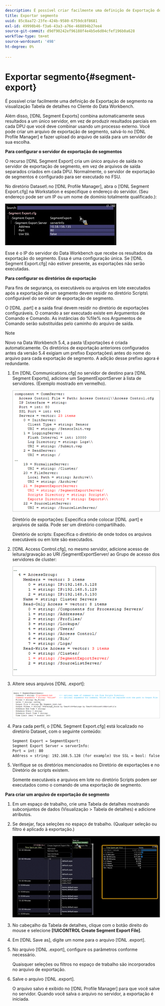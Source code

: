 ```yaml
---
description: É possível criar facilmente uma definição de Exportação de segmento na visualização Tabela de detalhes no Cliente do Data Workbench.
title: Exportar segmento
uuid: 85c8aa72-23fe-424b-9580-6759dc8f8681
exl-id: 49998b46-f3a6-43a3-a76e-468894b27ee4
source-git-commit: d9df90242ef96188f4e4b5e6d04cfef196b0a628
workflow-type: tm+mt
source-wordcount: '498'
ht-degree: 0%

---
```


# Exportar segmento{#segment-export}

É possível criar facilmente uma definição de Exportação de segmento na visualização Tabela de detalhes no Cliente do Data Workbench.

Além disso, [!DNL Segment Exports] combina automaticamente seus resultados a um único servidor, em vez de produzir resultados parciais em cada DPU que você deve combinar usando um processo externo. Você pode criar um arquivo de exportação de segmento, salvá-lo no [!DNL Profile Manager] e fazer upload do arquivo de saída para um servidor de sua escolha.

**Para configurar o servidor de exportação de segmentos**

O recurso [!DNL Segment Export] cria um único arquivo de saída no servidor de exportação de segmento, em vez de arquivos de saída separados criados em cada DPU. Normalmente, o servidor de exportação de segmentos é configurado para ser executado no FSU.

No diretório Dataset\ no [!DNL Profile Manager], abra o [!DNL Segment Export.cfg] na Workstation e especifique o endereço do servidor. (Seu endereço pode ser um IP ou um nome de domínio totalmente qualificado.):

![](assets/segment_export_cfg.png)

Esse é o IP do servidor do Data Workbench que recebe os resultados da exportação do segmento. Essa é uma configuração única. Se [!DNL Segment Export.cfg] não estiver presente, as exportações não serão executadas.

**Para configurar os diretórios de exportação**

Para fins de segurança, os executáveis ou arquivos em lote executados após a exportação de um segmento devem residir no diretório Scripts\ configurável do servidor de exportação de segmento.

O [!DNL .part] e a saída final devem residir no diretório de exportações configuráveis. O comando a ser executado existe em Argumentos de Comando e Comando. As instâncias do %file% nos Argumentos de Comando serão substituídas pelo caminho do arquivo de saída.

>[!NOTE]
>
>Novo na Data Workbench 5.4, a pasta \Exportações é criada automaticamente. Os diretórios de exportação anteriores configurados antes da versão 5.4 exigiam um prefixo Exportações\ antes do nome do arquivo para cada exportação de segmento. A adição desse prefixo agora é redundante.

1. Em [!DNL Communications.cfg] no servidor de destino para [!DNL Segment Exports], adicione um SegmentExportServer à lista de servidores. (Exemplo mostrado em vermelho).

   ![](assets/communications_cfg_example.png)

   Diretório de exportações: Especifica onde colocar [!DNL .part] e arquivos de saída. Pode ser um diretório compartilhado.

   Diretório de scripts: Especifica o diretório de onde todos os arquivos executáveis ou em lote são executados.

1. [!DNL Access Control.cfg], no mesmo servidor, adicione acesso de leitura/gravação ao URI /SegmentExportServer/ ao Grupo de acesso dos servidores de cluster:

   ![](assets/accesscontrol_cfg_example.png)

1. Altere seus arquivos [!DNL .export]:

   ![](assets/segment_export_query_example.png)

1. Para cada perfil, o [!DNL Segment Export.cfg] está localizado no diretório Dataset\, com o seguinte conteúdo:

   ```
   Segment Export = SegmentExport:
   Segment Export Server = serverInfo:
   Port = int: 80
   Address = string: 192.168.5.128 (for example) Use SSL = bool: false
   ```

1. Verifique se os diretórios mencionados no Diretório de exportações e no Diretório de scripts existem.

   Somente executáveis e arquivos em lote no diretório Scripts podem ser executados como o comando de uma exportação de segmento.

**Para criar um arquivo de exportação de segmento**

1. Em um espaço de trabalho, crie uma Tabela de detalhes mostrando subconjuntos de dados (Visualização > Tabela de detalhes) e adicione atributos.
1. Se desejar, faça seleções no espaço de trabalho. (Qualquer seleção ou filtro é aplicado à exportação.)

   ![](assets/create_segment_export_file.png)

1. No cabeçalho da Tabela de detalhes, clique com o botão direito do mouse e selecione **[!UICONTROL Create Segment Export File]**.
1. Em [!DNL Save as], digite um nome para o arquivo [!DNL .export].
1. No arquivo [!DNL .export], configure os parâmetros conforme necessário.

   Quaisquer seleções ou filtros no espaço de trabalho são incorporados no arquivo de exportação.

1. Salve o arquivo [!DNL .export].

   O arquivo salvo é exibido no [!DNL Profile Manager] para que você salve no servidor. Quando você salva o arquivo no servidor, a exportação é iniciada.
